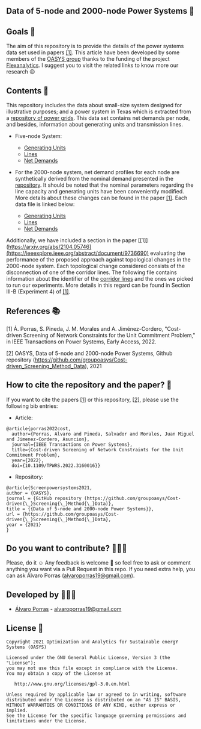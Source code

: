 ## Data of 5-node and 2000-node Power Systems 🌇

## Goals 🚀

The aim of this repository is to provide the details of the power systems data set used in papers [[1]](https://arxiv.org/abs/2104.05746). This article have been developed by some members of the [OASYS group](https://sites.google.com/view/groupoasys/home) thanks to the funding of the project [Flexanalytics](https://groupoasysflexanalytics.readthedocs.io/en/latest/). I suggest you to visit the related links to know more our research 😉

## Contents 🌌

This repository includes the data about small-size system designed for illustrative purposes; and a power system in Texas which is extracted from a [repository of power grids](https://github.com/power-grid-lib/pglib-opf).
This data set contains net demands per node, and besides, information about generating units and transmission lines. 

- Five-node System:

  * [Generating Units](https://drive.google.com/file/d/1v3CDYvdzuszUF5EAaVWTHV_mzjmjyDrK/view?usp=sharing)
  * [Lines](https://drive.google.com/file/d/1jBd_JpA2jdkXJLnO1ZvHh4UZAD0mpSWQ/view?usp=sharing)
  * [Net Demands](https://drive.google.com/file/d/1wCOYypnlDXI3w4Crn0Jz0hQl9rNeYKTd/view?usp=sharing)

- For the 2000-node system, net demand profiles for each node are synthetically derived from the nominal demand presented in the [repository](https://github.com/power-grid-lib/pglib-opf). It should be noted that the nominal parameters regarding the line
capacity and generating units have been conveniently modified. More details about these changes can be found in the paper [[1]](https://arxiv.org/abs/2104.05746). Each data file is linked below:

  * [Generating Units](https://drive.google.com/file/d/1HxqOgR0JzHEohWF_wJVEwRYRyGWfOtgW/view?usp=sharing)
  * [Lines](https://drive.google.com/file/d/1xdmdiqdm5IduEyGiekc2yffQnnMnuJ4Z/view?usp=sharing)
  * [Net Demands](https://drive.google.com/file/d/1GizpZEclZ_xQo0rBum5LSnZlHFtlnT49/view?usp=sharing)
 
Additionally, we have included a section in the paper [[1]](https://arxiv.org/abs/2104.05746](https://ieeexplore.ieee.org/abstract/document/9736690) evaluating the performance of the proposed approach against topological changes in the 2000-node system. Each topological change considered consists of the disconnection of one of the corridor lines. The following file contains information about the identifier of the [corridor lines](https://drive.google.com/file/d/10u3ZnJEqvUjJOdiFlJ0JwOsuHgIka87u/view?usp=sharing) and the ones we picked to run our experiments. More details in this regard can be found in Section III-B (Experiment 4) of [[1]](https://ieeexplore.ieee.org/abstract/document/9736690).
  
## References 📚
[1] Á. Porras, S. Pineda, J. M. Morales and A. Jiménez-Cordero, "Cost-driven Screening of Network Constraints for the Unit Commitment Problem," in IEEE Transactions on Power Systems, Early Access, 2022.

[2] OASYS, Data of 5-node and 2000-node Power Systems, Github repository (https://github.com/groupoasys/Cost-driven_Screening_Method_Data), 2021

## How to cite the repository and the paper? 📝

If you want to cite the papers [[1]](https://arxiv.org/abs/2104.05746) or this repository, [[2]](https://github.com/groupoasys/Cost-driven_Screening_Method_Data
), please use the following bib entries:

* Article:
```
@article{porras2022cost,
  author={Porras, Alvaro and Pineda, Salvador and Morales, Juan Miguel and Jimenez-Cordero, Asuncion},
  journal={IEEE Transactions on Power Systems}, 
  title={Cost-driven Screening of Network Constraints for the Unit Commitment Problem}, 
  year={2022},
  doi={10.1109/TPWRS.2022.3160016}}
```

* Repository:
```
@article{Screenpowersystems2021,
author = {OASYS},
journal = {GitHub repository (https://github.com/groupoasys/Cost-driven{\_}Screening{\_}Method{\_}Data)},
title = {{Data of 5-node and 2000-node Power Systems}},
url = {https://github.com/groupoasys/Cost-driven{\_}Screening{\_}Method{\_}Data},
year = {2021}
}
```

## Do you want to contribute? 👨🏾‍🔬
 
 Please, do it ☺ Any feedback is welcome 🤩 so feel free to ask or comment anything you want via a Pull Request in this repo.
 If you need extra help, you can ask Álvaro Porras (alvaroporras19@gmail.com).

 
 ## Developed by 👨🏾‍💻
 * [Álvaro Porras](https://www.researchgate.net/profile/Alvaro-Porras-Cabrera) - alvaroporras19@gmail.com

 ## License 📝
 
    Copyright 2021 Optimization and Analytics for Sustainable energY Systems (OASYS)

    Licensed under the GNU General Public License, Version 3 (the "License");
    you may not use this file except in compliance with the License.
    You may obtain a copy of the License at

       http://www.gnu.org/licenses/gpl-3.0.en.html

    Unless required by applicable law or agreed to in writing, software
    distributed under the License is distributed on an "AS IS" BASIS,
    WITHOUT WARRANTIES OR CONDITIONS OF ANY KIND, either express or implied.
    See the License for the specific language governing permissions and
    limitations under the License.

